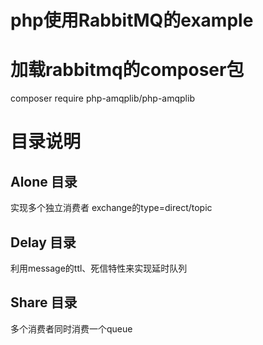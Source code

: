 # php使用RabbitMQ的example

# 加载rabbitmq的composer包
composer require php-amqplib/php-amqplib

# 目录说明
## Alone 目录
实现多个独立消费者
exchange的type=direct/topic

## Delay 目录
利用message的ttl、死信特性来实现延时队列

## Share 目录
多个消费者同时消费一个queue
